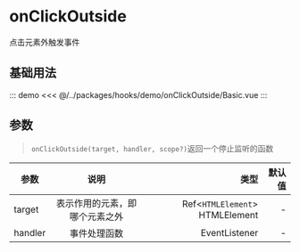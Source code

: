 # onClickOutside

点击元素外触发事件

## 基础用法

::: demo
<<< @/../packages/hooks/demo/onClickOutside/Basic.vue
:::

## 参数

>`onClickOutside(target, handler, scope?)`返回一个停止监听的函数

| 参数     |         说明         |     类型 | 默认值 |
| --------- | :-----------------: | --------: | -----: |
| target | 表示作用的元素，即哪个元素之外 | Ref<`HTMLElement`> HTMLElement | - |
| handler | 事件处理函数 | EventListener | - |

